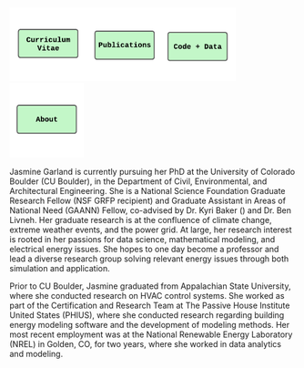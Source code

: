 
<a href="https://jasminegarland.github.io/cv/"><img src="/images/cv_icon.png" alt="drawing" height="130"/></a><a href="https://jasminegarland.github.io/pubs/"><img src="/images/pub_icon.png" alt="drawing" height="130"/></a><a href="https://jasminegarland.github.io/code/"><img src="/images/codedata_icon.png" alt="drawing" height="130"/></a><a href="https://jasminegarland.github.io/about/"><img src="/images/about.png" alt="drawing" height="130"/></a>


Jasmine Garland is currently pursuing her PhD at the University of Colorado Boulder (CU Boulder), in the Department of Civil, Environmental, and Architectural Engineering. She is a National Science Foundation Graduate Research Fellow (NSF GRFP recipient) and Graduate Assistant in Areas of National Need (GAANN) Fellow,  co-advised by Dr. Kyri Baker () and Dr. Ben Livneh. Her graduate research is at the confluence of climate change, extreme weather events, and the power grid. At large, her research interest is rooted in her passions for data science, mathematical modeling, and electrical energy issues. She hopes to one day become a professor and lead a diverse research group solving relevant energy issues through both simulation and application.

Prior to CU Boulder, Jasmine graduated from Appalachian State University, where she conducted research on  HVAC control systems. She worked as part of the Certification and Research Team at The Passive House Institute United States (PHIUS), where she conducted research regarding building energy modeling software and the development of modeling methods. Her most recent employment was at the National Renewable Energy Laboratory (NREL) in Golden, CO, for two years, where she worked in data analytics and modeling. 

